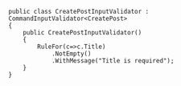 	public class CreatePostInputValidator : CommandInputValidator<CreatePost>
	{
		public CreatePostInputValidator()
		{
			RuleFor(c=>c.Title)
				.NotEmpty()
				.WithMessage("Title is required");				
		}					
	}				
